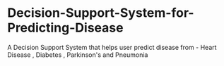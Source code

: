 # Decision-Support-System-for-Predicting-Disease
A Decision Support System that helps user predict disease from - Heart Disease , Diabetes , Parkinson's and Pneumonia 
